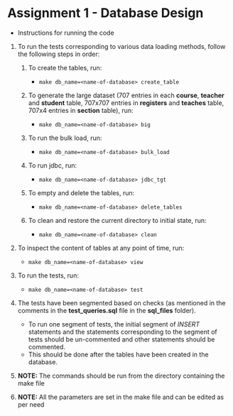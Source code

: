 # Assignment 1 - Database Design

* Instructions for running the code

1. To run the tests corresponding to various data loading methods, follow the following steps in order:

	1. To create the tables, run: 
		* `make db_name=<name-of-database> create_table`

	1. To generate the large dataset (707 entries in each **course**, **teacher** and **student** table, 707x707 entries in **registers** and **teaches** table, 707x4 entries in **section** table), run: 
		* `make db_name=<name-of-database> big`

	1. To run the bulk load, run:
		* `make db_name=<name-of-database> bulk_load`

	1. To run jdbc, run:
		* `make db_name=<name-of-database> jdbc_tgt`

	1. To empty and delete the tables, run:
		* `make db_name=<name-of-database> delete_tables`

	1. To clean and restore the current directory to initial state, run:
		* `make db_name=<name-of-database> clean`

1. To inspect the content of tables at any point of time, run:
	* `make db_name=<name-of-database> view`

1. To run the tests, run:
	* `make db_name=<name-of-database> test`

1. The tests have been segmented based on checks (as mentioned in the comments in the **test_queries.sql** file in the **sql_files** folder). 
	* To run one segment of tests, the initial segment of *INSERT* statements and the statements corresponding to the segment of tests should be un-commented and other statements should be commented. 
	* This should be done after the tables have been created in the database.  

1. **NOTE:** The commands should be run from the directory containing the make file

1. **NOTE:** All the parameters are set in the make file and can be edited as per need